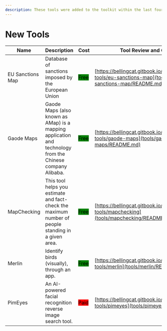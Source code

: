 ```yaml
---
description: These tools were added to the toolkit within the last four weeks.
---
```

# New Tools


| Name | Description | Cost | Tool Review and Guide |
| --- | --- | --- | --- |
| EU Sanctions Map | Database of sanctions imposed by the European Union | <mark style="background-color:green;">Free</mark> | [https://bellingcat.gitbook.io/toolkit/more/all-tools/eu-sanctions-map](tools/eu-sanctions-map/README.md) |
| Gaode Maps | Gaode Maps (also known as AMap) is a mapping application and technology from the Chinese company Alibaba. | <mark style="background-color:green;">Free</mark> | [https://bellingcat.gitbook.io/toolkit/more/all-tools/gaode-maps](tools/gaode-maps/README.md) |
| MapChecking | This tool helps you estimate and fact-check the maximum number of people standing in a given area. | <mark style="background-color:green;">Free</mark> | [https://bellingcat.gitbook.io/toolkit/more/all-tools/mapchecking](tools/mapchecking/README.md) |
| Merlin | Identify birds (visually), through an app. | <mark style="background-color:green;">Free</mark> | [https://bellingcat.gitbook.io/toolkit/more/all-tools/merlin](tools/merlin/README.md) |
| PimEyes | An AI-powered facial recognition reverse image search tool. | <mark style="background-color:red;">Paid</mark> | [https://bellingcat.gitbook.io/toolkit/more/all-tools/pimeyes](tools/pimeyes/README.md) |
